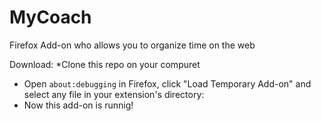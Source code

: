 # MyCoach
Firefox Add-on who allows you to organize time on the web

Download:
*Clone this repo on your compuret
* Open `about:debugging` in Firefox, click "Load Temporary Add-on" and select any file in your extension's directory:
* Now this add-on is runnig!
